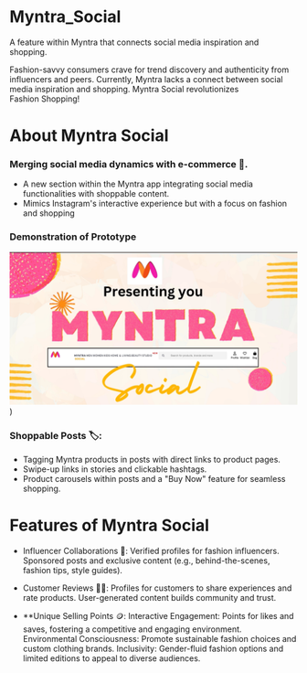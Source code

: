 # Myntra_Social 
A feature within Myntra that connects social media inspiration and shopping.

Fashion-savvy consumers crave for trend discovery and authenticity from influencers and peers. Currently, Myntra lacks a connect between social media inspiration and shopping.
Myntra Social revolutionizes Fashion Shopping!
# About Myntra Social
### Merging social media dynamics with e-commerce 🛒.
* A new section within the Myntra app integrating social media functionalities with shoppable content.
* Mimics Instagram's interactive experience but with a focus on fashion and shopping

### Demonstration of Prototype

[![Watch the video](https://raw.githubusercontent.com/Nidhi1314/Myntra_Social/main/images/Screenshot%202025-01-17%20194708.png)](https://raw.githubusercontent.com/Nidhi1314/Myntra_Social/main/video/myntra%20social%20.mp4)
)


### Shoppable Posts 🏷️:
* Tagging Myntra products in posts with direct links to product pages.
* Swipe-up links in stories and clickable hashtags.
* Product carousels within posts and a "Buy Now" feature for seamless shopping.

# Features of Myntra Social
* Influencer Collaborations 🤝:
Verified profiles for fashion influencers.
Sponsored posts and exclusive content (e.g., behind-the-scenes, fashion tips, style guides).

* Customer Reviews ✍🏻:
Profiles for customers to share experiences and rate products.
User-generated content builds community and trust.


* **Unique Selling Points 🪙:
Interactive Engagement: Points for likes and saves, fostering a competitive and engaging environment.
Environmental Consciousness: Promote sustainable fashion choices and custom clothing brands.
Inclusivity: Gender-fluid fashion options and limited editions to appeal to diverse audiences.




